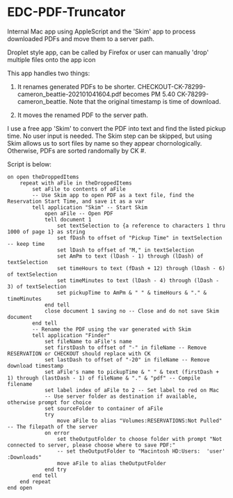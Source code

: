 # EDC-PDF-Truncator
Internal Mac app using AppleScript and the 'Skim' app to process downloaded PDFs and move them to a server path.

Droplet style app, can be called by Firefox or user can manually 'drop' multiple files onto the app icon

This app handles two things:

   1. It renames generated PDFs to be shorter. CHECKOUT-CK-78299-cameron_beattie-202101041604.pdf becomes PM 5.40 CK-78299-cameron_beattie. Note that the original timestamp is time of download.

   2. It moves the renamed PDF to the server path.

I use a free app 'Skim' to convert the PDF into text and find the listed pickup time. No user input is needed. The Skim step can be skipped, but using Skim allows us to sort files by name so they appear chornologically. Otherwise, PDFs are sorted randomally by CK #.

Script is below:

	on open theDroppedItems
		repeat with aFile in theDroppedItems
			set aFile to contents of aFile
			-- Use Skim app to open PDF as a text file, find the Reservation Start Time, and save it as a var
			tell application "Skim" -- Start Skim
				open aFile -- Open PDF
				tell document 1
					set textSelection to {a reference to characters 1 thru 1000 of page 1} as string
					set fDash to offset of "Pickup Time" in textSelection -- keep time
					set lDash to offset of "M," in textSelection
					set AmPm to text (lDash - 1) through (lDash) of textSelection
					set timeHours to text (fDash + 12) through (lDash - 6) of textSelection
					set timeMinutes to text (lDash - 4) through (lDash - 3) of textSelection
					set pickupTime to AmPm & " " & timeHours & "." & timeMinutes
				end tell
				close document 1 saving no -- Close and do not save Skim document
			end tell
			-- Rename the PDF using the var generated with Skim
			tell application "Finder"
				set fileName to aFile's name
				set firstDash to offset of "-" in fileName -- Remove RESERVATION or CHECKOUT should replace with CK
				set lastDash to offset of "-20" in fileName -- Remove download timestamp
				set aFile's name to pickupTime & " " & text (firstDash + 1) through (lastDash - 1) of fileName & "." & "pdf" -- Compile filename
				set label index of aFile to 2 -- Set label to red on Mac
				-- Use server folder as destination if available, otherwise prompt for choice
				set sourceFolder to container of aFile
				try
					move aFile to alias "Volumes:RESERVATIONS:Not Pulled" -- The filepath of the server
				on error
					set theOutputFolder to choose folder with prompt "Not connected to server, please choose where to save PDF:"
					-- set theOutputFolder to "Macintosh HD:Users:  'user' :Downloads" 
					move aFile to alias theOutputFolder
				end try
			end tell
		end repeat
	end open
